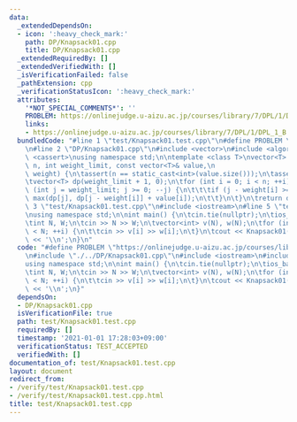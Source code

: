 ```yaml
---
data:
  _extendedDependsOn:
  - icon: ':heavy_check_mark:'
    path: DP/Knapsack01.cpp
    title: DP/Knapsack01.cpp
  _extendedRequiredBy: []
  _extendedVerifiedWith: []
  _isVerificationFailed: false
  _pathExtension: cpp
  _verificationStatusIcon: ':heavy_check_mark:'
  attributes:
    '*NOT_SPECIAL_COMMENTS*': ''
    PROBLEM: https://onlinejudge.u-aizu.ac.jp/courses/library/7/DPL/1/DPL_1_B
    links:
    - https://onlinejudge.u-aizu.ac.jp/courses/library/7/DPL/1/DPL_1_B
  bundledCode: "#line 1 \"test/Knapsack01.test.cpp\"\n#define PROBLEM \"https://onlinejudge.u-aizu.ac.jp/courses/library/7/DPL/1/DPL_1_B\"\
    \n#line 2 \"DP/Knapsack01.cpp\"\n#include <vector>\n#include <algorithm>\n#include\
    \ <cassert>\nusing namespace std;\n\ntemplate <class T>\nvector<T> Knapsack01(int\
    \ n, int weight_limit, const vector<T>& value,\n                     const vector<int>&\
    \ weight) {\n\tassert(n == static_cast<int>(value.size()));\n\tassert(n == static_cast<int>(weight.size()));\n\
    \tvector<T> dp(weight_limit + 1, 0);\n\tfor (int i = 0; i < n; ++i) {\n\t\tfor\
    \ (int j = weight_limit; j >= 0; --j) {\n\t\t\tif (j - weight[i] >= 0) dp[j] =\
    \ max(dp[j], dp[j - weight[i]] + value[i]);\n\t\t}\n\t}\n\treturn dp;\n}\n#line\
    \ 3 \"test/Knapsack01.test.cpp\"\n#include <iostream>\n#line 5 \"test/Knapsack01.test.cpp\"\
    \nusing namespace std;\n\nint main() {\n\tcin.tie(nullptr);\n\tios_base::sync_with_stdio(false);\n\
    \tint N, W;\n\tcin >> N >> W;\n\tvector<int> v(N), w(N);\n\tfor (int i = 0; i\
    \ < N; ++i) {\n\t\tcin >> v[i] >> w[i];\n\t}\n\tcout << Knapsack01(N, W, v, w)[W]\
    \ << '\\n';\n}\n"
  code: "#define PROBLEM \"https://onlinejudge.u-aizu.ac.jp/courses/library/7/DPL/1/DPL_1_B\"\
    \n#include \"./../DP/Knapsack01.cpp\"\n#include <iostream>\n#include <vector>\n\
    using namespace std;\n\nint main() {\n\tcin.tie(nullptr);\n\tios_base::sync_with_stdio(false);\n\
    \tint N, W;\n\tcin >> N >> W;\n\tvector<int> v(N), w(N);\n\tfor (int i = 0; i\
    \ < N; ++i) {\n\t\tcin >> v[i] >> w[i];\n\t}\n\tcout << Knapsack01(N, W, v, w)[W]\
    \ << '\\n';\n}"
  dependsOn:
  - DP/Knapsack01.cpp
  isVerificationFile: true
  path: test/Knapsack01.test.cpp
  requiredBy: []
  timestamp: '2021-01-01 17:28:03+09:00'
  verificationStatus: TEST_ACCEPTED
  verifiedWith: []
documentation_of: test/Knapsack01.test.cpp
layout: document
redirect_from:
- /verify/test/Knapsack01.test.cpp
- /verify/test/Knapsack01.test.cpp.html
title: test/Knapsack01.test.cpp
---
```


